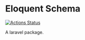 <h1 align="left">Eloquent Schema</h1>

[![Actions Status](https://github.com/railken/eloquent-schema/workflows/Test/badge.svg)](https://github.com/railken/eloquent-schema/actions)

A laravel package.